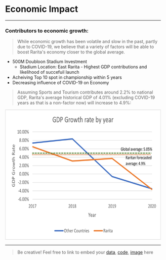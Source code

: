 # Economic Impact
---
### Contributors to economic growth:
> While economic growth has been volatile and slow in the past, partly due to COVID-19, we believe that a variety of factors will be able to boost Rarita's economy closer to the global average.

* 500M Doubloon Stadium Investment
  * Stadium Location: East Rarita - Highest GDP contributions and likelihood of succefuil launch
* Acheiving Top 10 spot in championship within 5 years
* Decreasing influence of COVID-19 on Economy

>Assuming Sports and Tourism contributes around 2.2% to national GDP, Rarita's average historical GDP of 4.01% (excluding COVID-19 years as that is a non-factor now) will increase to 4.9%:

<p align="center">
<img src="GDP data.png" width="700" height="420"/>
</p>

---
>Be creative! Feel free to link to embed your [data](template/player_data_salaries_2020.csv), [code](template/sample-data-clean.ipynb), [image](template/ACC.png) here



